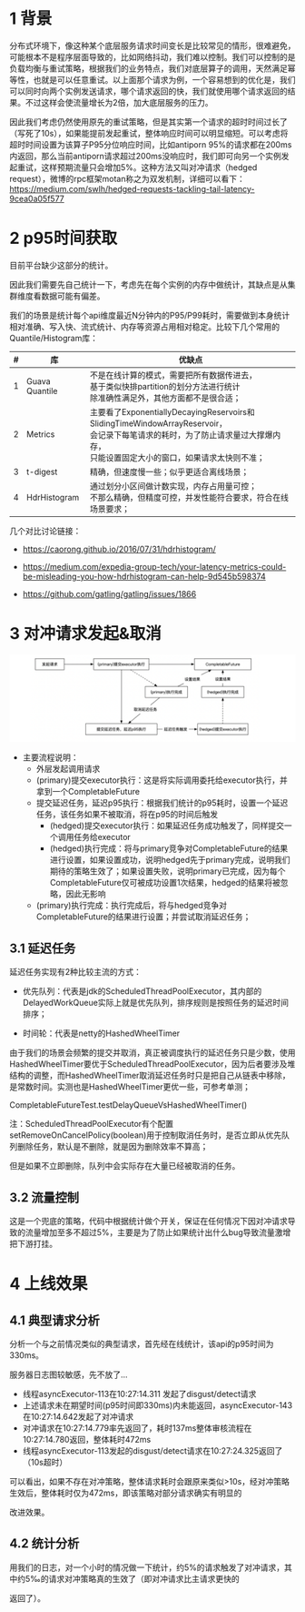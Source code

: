 # 1 背景

​        分布式环境下，像这种某个底层服务请求时间变长是比较常见的情形，很难避免，可能根本不是程序层面导致的，比如网络抖动，我们难以控制。我们可以控制的是负载均衡与重试策略，根据我们的业务特点，我们对底层算子的调用，天然满足幂等性，也就是可以任意重试。以上面那个请求为例，一个容易想到的优化是，我们可以同时向两个实例发送请求，哪个请求返回的快，我们就使用哪个请求返回的结果。不过这样会使流量增长为2倍，加大底层服务的压力。

​        因此我们考虑仍然使用原先的重试策略，但是其实第一个请求的超时时间过长了（写死了10s），如果能提前发起重试，整体响应时间可以明显缩短。可以考虑将超时时间设置为该算子P95分位响应时间，比如antiporn 95%的请求都在200ms内返回，那么当前antiporn请求超过200ms没响应时，我们即可向另一个实例发起重试，这样预期流量只会增加5%。这种方法又叫对冲请求（hedged request），微博的rpc框架motan称之为双发机制，详细可以看下：https://medium.com/swlh/hedged-requests-tackling-tail-latency-9cea0a05f577

# 2 p95时间获取

目前平台缺少这部分的统计。

因此我们需要先自己统计一下，考虑先在每个实例的内存中做统计，其缺点是从集群维度看数据可能有偏差。

我们的场景是统计每个api维度最近N分钟内的P95/P99耗时，需要做到本身统计相对准确、写入快、流式统计、内存等资源占用相对稳定。比较下几个常用的Quantile/Histogram库：

| #    | 库             | 优缺点                                                       |
| ---- | -------------- | ------------------------------------------------------------ |
| 1    | Guava Quantile | 不是在线计算的模式，需要把所有数据传进去，<br>基于类似快排partition的划分方法进行统计<br>除准确性满足外，其他方面都不是很合适； |
| 2    | Metrics        | 主要看了ExponentiallyDecayingReservoirs和<br>SlidingTimeWindowArrayReservoir，<br>会记录下每笔请求的耗时，为了防止请求量过大撑爆内存，<br>只能设置固定大小的窗口，如果请求太快则不准； |
| 3    | t-digest       | 精确，但速度慢一些；似乎更适合离线场景；                     |
| 4    | HdrHistogram   | 通过划分小区间做计数实现，内存占用量可控；<br>不那么精确，但精度可控，并发性能符合要求，符合在线场景要求； |

几个对比讨论链接：

- https://caorong.github.io/2016/07/31/hdrhistogram/

- https://medium.com/expedia-group-tech/your-latency-metrics-could-be-misleading-you-how-hdrhistogram-can-help-9d545b598374

- https://github.com/gatling/gatling/issues/1866

# 3 对冲请求发起&取消

![image-20240929173216595](images/image-20240929173216595.png)

- 主要流程说明：
  - 外层发起调用请求
  - (primary)提交executor执行：这是将实际调用委托给executor执行，并拿到一个CompletableFuture
  - 提交延迟任务，延迟p95执行：根据我们统计的p95耗时，设置一个延迟任务，该任务如果不被取消，将在p95的时间后触发
    - (hedged)提交executor执行：如果延迟任务成功触发了，同样提交一个调用任务给executor
    - (hedged)执行完成：将与primary竞争对CompletableFuture的结果进行设置，如果设置成功，说明hedged先于primary完成，说明我们期待的策略生效了；如果设置失败，说明primary已完成，因为每个CompletableFuture仅可被成功设置1次结果，hedged的结果将被忽略，因此无影响
  - (primary)执行完成：执行完成后，将与hedged竞争对CompletableFuture的结果进行设置；并尝试取消延迟任务；

## 3.1 延迟任务

延迟任务实现有2种比较主流的方式：

- 优先队列：代表是jdk的ScheduledThreadPoolExecutor，其内部的DelayedWorkQueue实际上就是优先队列，排序规则是按照任务的延迟时间排序；

- 时间轮：代表是netty的HashedWheelTimer

由于我们的场景会频繁的提交并取消，真正被调度执行的延迟任务只是少数，使用HashedWheelTimer要优于ScheduledThreadPoolExecutor，因为后者要涉及堆结构的调整，而HashedWheelTimer取消延迟任务时只是把自己从链表中移除，是常数时间。实测也是HashedWheelTimer更优一些，可参考单测；

CompletableFutureTest.testDelayQueueVsHashedWheelTimer()

注：ScheduledThreadPoolExecutor有个配置 setRemoveOnCancelPolicy(boolean)用于控制取消任务时，是否立即从优先队列删除任务，默认是不删除，就是因为删除效率不算高；

但是如果不立即删除，队列中会实际存在大量已经被取消的任务。

## 3.2 流量控制

这是一个兜底的策略，代码中根据统计做个开关，保证在任何情况下因对冲请求导致的流量增加至多不超过5%，主要是为了防止如果统计出什么bug导致流量激增把下游打挂。

# 4 上线效果

## 4.1 典型请求分析

分析一个与之前情况类似的典型请求，首先经在线统计，该api的p95时间为330ms。

服务器日志图较敏感，先不放了...

- 线程asyncExecutor-113在10:27:14.311 发起了disgust/detect请求
- 上述请求未在期望时间(p95时间即330ms)内未能返回，asyncExecutor-143在10:27:14.642发起了对冲请求
- 对冲请求在10:27:14.779率先返回了，耗时137ms整体审核流程在10:27:14.780返回，整体耗时472ms
- 线程asyncExecutor-113发起的disgust/detect请求在10:27:24.325返回了（10s超时）

可以看出，如果不存在对冲策略，整体请求耗时会跟原来类似>10s，经对冲策略生效后，整体耗时仅为472ms，即该策略对部分请求确实有明显的

改进效果。

## 4.2 统计分析

用我们的日志，对一个小时的情况做一下统计，约5%的请求触发了对冲请求，其中约5‰的请求对冲策略真的生效了（即对冲请求比主请求更快的

返回了）。